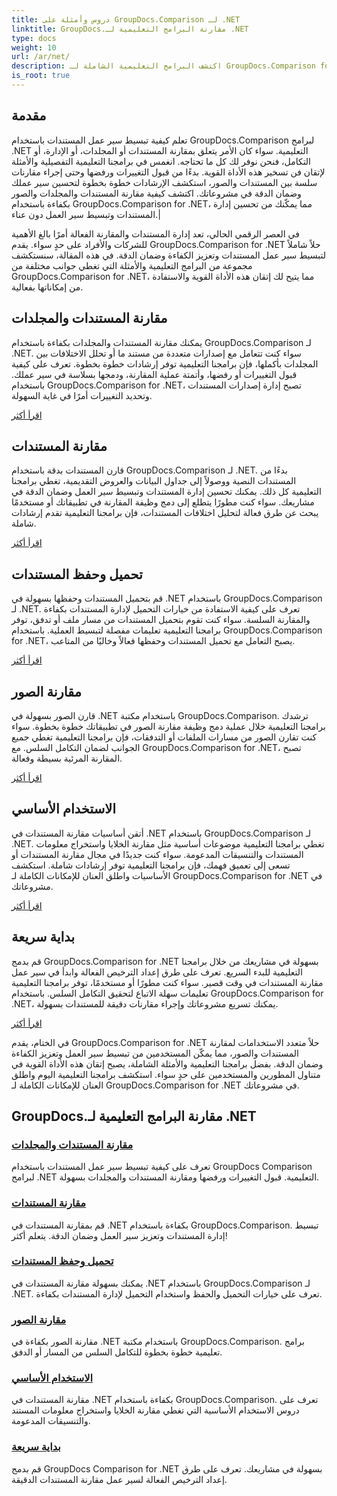 ```yaml
---
title: دروس وأمثلة على GroupDocs.Comparison لـ .NET
linktitle: GroupDocs.مقارنة البرامج التعليمية لـ .NET
type: docs
weight: 10
url: /ar/net/
description: اكتشف البرامج التعليمية الشاملة لـ GroupDocs.Comparison for .NET، مما يسهل المقارنة الفعالة للمستندات والمجلدات وإدارتها وتكاملها دون عناء.
is_root: true
---
```

## مقدمة

تعلم كيفية تبسيط سير عمل المستندات باستخدام GroupDocs.Comparison لبرامج .NET التعليمية. سواء كان الأمر يتعلق بمقارنة المستندات أو المجلدات، أو الإدارة، أو التكامل، فنحن نوفر لك كل ما تحتاجه. انغمس في برامجنا التعليمية التفصيلية والأمثلة لإتقان فن تسخير هذه الأداة القوية. بدءًا من قبول التغييرات ورفضها وحتى إجراء مقارنات سلسة بين المستندات والصور، استكشف الإرشادات خطوة بخطوة لتحسين سير عملك وضمان الدقة في مشروعاتك. اكتشف كيفية مقارنة المستندات والمجلدات والصور بكفاءة باستخدام GroupDocs.Comparison for .NET، مما يمكّنك من تحسين إدارة المستندات وتبسيط سير العمل دون عناء.|

في العصر الرقمي الحالي، تعد إدارة المستندات والمقارنة الفعالة أمرًا بالغ الأهمية للشركات والأفراد على حدٍ سواء. يقدم GroupDocs.Comparison for .NET حلاً شاملاً لتبسيط سير عمل المستندات وتعزيز الكفاءة وضمان الدقة. في هذه المقالة، سنستكشف مجموعة من البرامج التعليمية والأمثلة التي تغطي جوانب مختلفة من GroupDocs.Comparison for .NET، مما يتيح لك إتقان هذه الأداة القوية والاستفادة من إمكاناتها بفعالية.

## مقارنة المستندات والمجلدات

يمكنك مقارنة المستندات والمجلدات بكفاءة باستخدام GroupDocs.Comparison لـ .NET. سواء كنت تتعامل مع إصدارات متعددة من مستند ما أو تحلل الاختلافات بين المجلدات بأكملها، فإن برامجنا التعليمية توفر إرشادات خطوة بخطوة. تعرف على كيفية قبول التغييرات أو رفضها، وأتمتة عملية المقارنة، ودمجها بسلاسة في سير عملك. باستخدام GroupDocs.Comparison for .NET، تصبح إدارة إصدارات المستندات وتحديد التغييرات أمرًا في غاية السهولة.

[اقرأ أكثر](./documents-and-folder-comparison/)

## مقارنة المستندات

قارن المستندات بدقة باستخدام GroupDocs.Comparison لـ .NET. بدءًا من المستندات النصية ووصولاً إلى جداول البيانات والعروض التقديمية، تغطي برامجنا التعليمية كل ذلك. يمكنك تحسين إدارة المستندات وتبسيط سير العمل وضمان الدقة في مشاريعك. سواء كنت مطورًا يتطلع إلى دمج وظيفة المقارنة في تطبيقاتك أو مستخدمًا يبحث عن طرق فعالة لتحليل اختلافات المستندات، فإن برامجنا التعليمية تقدم إرشادات شاملة.

[اقرأ أكثر](./document-comparison/)

## تحميل وحفظ المستندات

قم بتحميل المستندات وحفظها بسهولة في .NET باستخدام GroupDocs.Comparison لـ .NET. تعرف على كيفية الاستفادة من خيارات التحميل لإدارة المستندات بكفاءة والمقارنة السلسة. سواء كنت تقوم بتحميل المستندات من مسار ملف أو تدفق، توفر برامجنا التعليمية تعليمات مفصلة لتبسيط العملية. باستخدام GroupDocs.Comparison for .NET، يصبح التعامل مع تحميل المستندات وحفظها فعالاً وخاليًا من المتاعب.

[اقرأ أكثر](./loading-and-saving-documents/)

## مقارنة الصور

قارن الصور بسهولة في .NET باستخدام مكتبة GroupDocs.Comparison. ترشدك برامجنا التعليمية خلال عملية دمج وظيفة مقارنة الصور في تطبيقاتك خطوة بخطوة. سواء كنت تقارن الصور من مسارات الملفات أو التدفقات، فإن برامجنا التعليمية تغطي جميع الجوانب لضمان التكامل السلس. مع GroupDocs.Comparison for .NET، تصبح المقارنة المرئية بسيطة وفعالة.

[اقرأ أكثر](./image-comparison/)

## الاستخدام الأساسي 

أتقن أساسيات مقارنة المستندات في .NET باستخدام GroupDocs.Comparison لـ .NET. تغطي برامجنا التعليمية موضوعات أساسية مثل مقارنة الخلايا واستخراج معلومات المستندات والتنسيقات المدعومة. سواء كنت جديدًا في مجال مقارنة المستندات أو تسعى إلى تعميق فهمك، فإن برامجنا التعليمية توفر إرشادات شاملة. استكشف الأساسيات واطلق العنان للإمكانات الكاملة لـ GroupDocs.Comparison for .NET في مشروعاتك.

[اقرأ أكثر](./basic-usage/)

## بداية سريعة 

قم بدمج GroupDocs.Comparison for .NET بسهولة في مشاريعك من خلال برامجنا التعليمية للبدء السريع. تعرف على طرق إعداد الترخيص الفعالة وابدأ في سير عمل مقارنة المستندات في وقت قصير. سواء كنت مطورًا أو مستخدمًا، توفر برامجنا التعليمية تعليمات سهلة الاتباع لتحقيق التكامل السلس. باستخدام GroupDocs.Comparison for .NET، يمكنك تسريع مشروعاتك وإجراء مقارنات دقيقة للمستندات بسهولة.

[اقرأ أكثر](./quick-start/)

في الختام، يقدم GroupDocs.Comparison for .NET حلاً متعدد الاستخدامات لمقارنة المستندات والصور، مما يمكّن المستخدمين من تبسيط سير العمل وتعزيز الكفاءة وضمان الدقة. بفضل برامجنا التعليمية والأمثلة الشاملة، يصبح إتقان هذه الأداة القوية في متناول المطورين والمستخدمين على حدٍ سواء. استكشف برامجنا التعليمية اليوم واطلق العنان للإمكانات الكاملة لـ GroupDocs.Comparison for .NET في مشروعاتك.
## GroupDocs.مقارنة البرامج التعليمية لـ .NET 
### [مقارنة المستندات والمجلدات](./documents-and-folder-comparison/)
تعرف على كيفية تبسيط سير عمل المستندات باستخدام GroupDocs Comparison لبرامج .NET التعليمية. قبول التغييرات ورفضها ومقارنة المستندات والمجلدات بسهولة.
### [مقارنة المستندات](./document-comparison/)
قم بمقارنة المستندات في .NET بكفاءة باستخدام GroupDocs.Comparison. تبسيط إدارة المستندات وتعزيز سير العمل وضمان الدقة. يتعلم أكثر!
### [تحميل وحفظ المستندات](./loading-and-saving-documents/)
يمكنك بسهولة مقارنة المستندات في .NET باستخدام GroupDocs.Comparison لـ .NET. تعرف على خيارات التحميل والحفظ واستخدام التحميل لإدارة المستندات بكفاءة.
### [مقارنة الصور](./image-comparison/)
مقارنة الصور بكفاءة في .NET باستخدام مكتبة GroupDocs.Comparison. برامج تعليمية خطوة بخطوة للتكامل السلس من المسار أو الدفق.
### [الاستخدام الأساسي](./basic-usage/)
مقارنة المستندات في .NET بكفاءة باستخدام GroupDocs.Comparison. تعرف على دروس الاستخدام الأساسية التي تغطي مقارنة الخلايا واستخراج معلومات المستند والتنسيقات المدعومة.
### [بداية سريعة](./quick-start/)
قم بدمج GroupDocs Comparison for .NET بسهولة في مشاريعك. تعرف على طرق إعداد الترخيص الفعالة لسير عمل مقارنة المستندات الدقيقة.